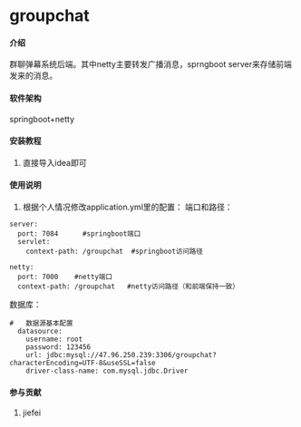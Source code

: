 # groupchat

#### 介绍
群聊弹幕系统后端。其中netty主要转发广播消息，sprngboot server来存储前端发来的消息。

#### 软件架构
springboot+netty


#### 安装教程

1.  直接导入idea即可

#### 使用说明

1.  根据个人情况修改application.yml里的配置：
端口和路径：
```
server:
  port: 7084      #springboot端口
  servlet:
    context-path: /groupchat  #springboot访问路径

netty:
  port: 7000    #netty端口
  context-path: /groupchat   #netty访问路径（和前端保持一致）
```
数据库：
```
#   数据源基本配置
  datasource:
    username: root
    password: 123456
    url: jdbc:mysql://47.96.250.239:3306/groupchat?characterEncoding=UTF-8&useSSL=false
    driver-class-name: com.mysql.jdbc.Driver
```

#### 参与贡献

1.  jiefei

